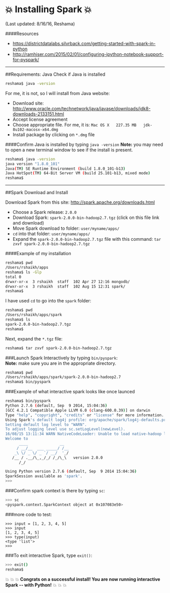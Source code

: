 # :boom: Installing Spark :boom:
(Last updated:  8/16/16, Reshama)  

####Resources
* https://districtdatalabs.silvrback.com/getting-started-with-spark-in-python  
* http://ramhiser.com/2015/02/01/configuring-ipython-notebook-support-for-pyspark/
 
---

##Requirements:  Java
Check if Java is installed
```bash
reshama$ java -version
```
For me, it is not, so I will install from Java website:  
* Download site:  http://www.oracle.com/technetwork/java/javase/downloads/jdk8-downloads-2133151.html
* Accept license agreement  
* Choose appropriate file.  For me, it is:  `Mac OS X	227.35 MB  	jdk-8u102-macosx-x64.dmg`
* Install package by clicking on `*.dmg` file

####Confirm Java is installed by typing `java -version`
**Note:** you may need to open a new terminal window to see if the install is present.  
```bash
reshama$ java -version
java version "1.8.0_101"
Java(TM) SE Runtime Environment (build 1.8.0_101-b13)
Java HotSpot(TM) 64-Bit Server VM (build 25.101-b13, mixed mode)
reshama$ 
```

---

##Spark Download and Install

Download Spark from this site:  http://spark.apache.org/downloads.html  
 * Choose a Spark release:  `2.0.0`
 * Download Spark: `spark-2.0.0-bin-hadoop2.7.tgz` (click on this file link and download)
 * Move Spark download to folder:  `user/myname/apps/`
 * `cd` into that folder:  `user/myname/apps/`
 * Expand the `spark-2.0.0-bin-hadoop2.7.tgz` file with this command:  `tar zxvf spark-2.0.0-bin-hadoop2.7.tgz`

####Example of my installation
```bash
reshama$ pwd
/Users/rshaikh/apps
reshama$ ls -Glp
total 0
drwxr-xr-x  3 rshaikh  staff  102 Apr 27 12:16 mongodb/
drwxr-xr-x  3 rshaikh  staff  102 Aug 15 12:31 spark/
reshama$ 
```
I have used `cd` to go into the `spark` folder:  
```bash
reshama$ pwd
/Users/rshaikh/apps/spark
reshama$ ls
spark-2.0.0-bin-hadoop2.7.tgz
reshama$ 
```
Next, expand the `*.tgz` file:  
```bash
reshama$ tar zxvf spark-2.0.0-bin-hadoop2.7.tgz
```

###Launch Spark Interactively by typing `bin/pyspark`:  
**Note:**  make sure you are in the appropriate directory.  
```bash
reshama$ pwd
/Users/rshaikh/apps/spark/spark-2.0.0-bin-hadoop2.7
reshama$ bin/pyspark
```  

###Example of what interactive spark looks like once launced
```bash
reshama$ bin/pyspark
Python 2.7.6 (default, Sep  9 2014, 15:04:36) 
[GCC 4.2.1 Compatible Apple LLVM 6.0 (clang-600.0.39)] on darwin
Type "help", "copyright", "credits" or "license" for more information.
Using Spark's default log4j profile: org/apache/spark/log4j-defaults.properties
Setting default log level to "WARN".
To adjust logging level use sc.setLogLevel(newLevel).
16/08/15 13:11:34 WARN NativeCodeLoader: Unable to load native-hadoop library for your platform... using builtin-java classes where applicable
Welcome to
      ____              __
     / __/__  ___ _____/ /__
    _\ \/ _ \/ _ `/ __/  '_/
   /__ / .__/\_,_/_/ /_/\_\   version 2.0.0
      /_/

Using Python version 2.7.6 (default, Sep  9 2014 15:04:36)
SparkSession available as 'spark'.
>>> 
```
###Confirm spark context is there by typing `sc`:  
```bash
>>> sc
<pyspark.context.SparkContext object at 0x107083e50>
```
###more code to test:  
```spark
>>> input = [1, 2, 3, 4, 5]
>>> input
[1, 2, 3, 4, 5]
>>> type(input)
<type 'list'>
>>> 
```

###To exit interactive Spark, type `exit()`:   
```bash
>>> exit()
reshama$ 
```

:boom: :boom: :boom: **Congrats on a successful install!  You are now running interactive Spark -- with Python!** :boom: :boom: :boom:

